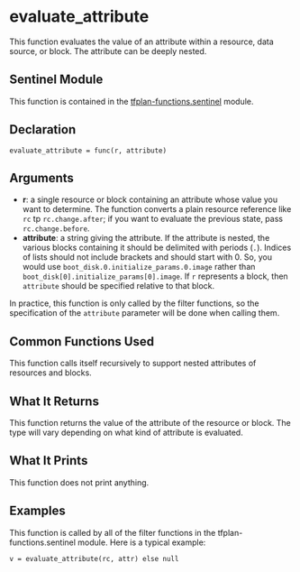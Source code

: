# evaluate_attribute
This function evaluates the value of an attribute within a resource, data source, or block. The attribute can be deeply nested.

## Sentinel Module
This function is contained in the [tfplan-functions.sentinel](../tfplan-functions.sentinel) module.

## Declaration
`evaluate_attribute = func(r, attribute)`

## Arguments
* **r**: a single resource or block containing an attribute whose value you want to determine. The function converts a plain resource reference like `rc` tp `rc.change.after`; if you want to evaluate the previous state, pass `rc.change.before`.
* **attribute**: a string giving the attribute. If the attribute is nested, the various blocks containing it should be delimited with periods (`.`). Indices of lists should not include brackets and should start with 0. So, you would use `boot_disk.0.initialize_params.0.image` rather than `boot_disk[0].initialize_params[0].image`. If `r` represents a block, then `attribute` should be specified relative to that block.

In practice, this function is only called by the filter functions, so the specification of the `attribute` parameter will be done when calling them.

## Common Functions Used
This function calls itself recursively to support nested attributes of resources and blocks.

## What It Returns
This function returns the value of the attribute of the resource or block. The type will vary depending on what kind of attribute is evaluated.

## What It Prints
This function does not print anything.

## Examples
This function is called by all of the filter functions in the tfplan-functions.sentinel module. Here is a typical example:
```
v = evaluate_attribute(rc, attr) else null
```
